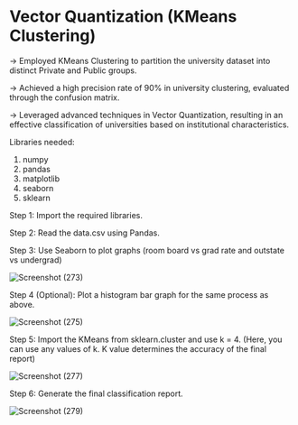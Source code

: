 # Vector Quantization (KMeans Clustering)

-> Employed KMeans Clustering to partition the university dataset into distinct Private and Public groups.

-> Achieved a high precision rate of 90% in university clustering, evaluated through the confusion matrix.

-> Leveraged advanced techniques in Vector Quantization, resulting in an effective classification of universities based on institutional characteristics.

Libraries needed:

1. numpy
2. pandas
3. matplotlib
4. seaborn
5. sklearn

Step 1: Import the required libraries.

Step 2: Read the data.csv using Pandas.

Step 3: Use Seaborn to plot graphs (room board vs grad rate and outstate vs undergrad)

![Screenshot (273)](https://github.com/itisgj/Vector-Quantization-KMeans-Clustering-/assets/53045468/69cbd5a5-aafe-48ff-a2dd-c2ca1da0301a)

Step 4 (Optional): Plot a histogram bar graph for the same process as above.

![Screenshot (275)](https://github.com/itisgj/Vector-Quantization-KMeans-Clustering-/assets/53045468/61937539-ba24-4315-a1e9-0cfa21bed31e)

Step 5: Import the KMeans from sklearn.cluster and use k = 4. (Here, you can use any values of k. K value determines the accuracy of the final report)

![Screenshot (277)](https://github.com/itisgj/Vector-Quantization-KMeans-Clustering-/assets/53045468/c91c379e-d37e-46c5-85a8-162dcdd29671)

Step 6: Generate the final classification report.

![Screenshot (279)](https://github.com/itisgj/Vector-Quantization-KMeans-Clustering-/assets/53045468/9ac17122-64b1-497b-9bbb-8035dd843412)
